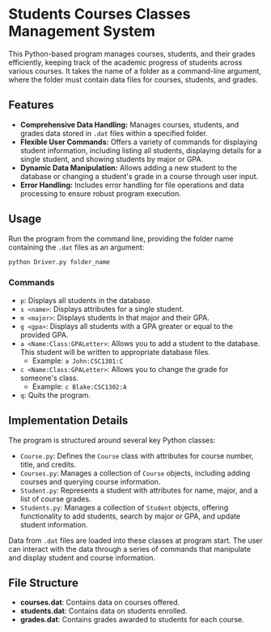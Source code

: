 # Students Courses Classes Management System

This Python-based program manages courses, students, and their grades efficiently, keeping track of the academic progress of students across various courses. It takes the name of a folder as a command-line argument, where the folder must contain data files for courses, students, and grades.

## Features

- **Comprehensive Data Handling:** Manages courses, students, and grades data stored in `.dat` files within a specified folder.
- **Flexible User Commands:** Offers a variety of commands for displaying student information, including listing all students, displaying details for a single student, and showing students by major or GPA.
- **Dynamic Data Manipulation:** Allows adding a new student to the database or changing a student's grade in a course through user input.
- **Error Handling:** Includes error handling for file operations and data processing to ensure robust program execution.

## Usage

Run the program from the command line, providing the folder name containing the `.dat` files as an argument:

```bash
python Driver.py folder_name
```


### Commands

- `p`: Displays all students in the database.
- `s <name>`: Displays attributes for a single student.
- `m <major>`: Displays students in that major and their GPA.
- `g <gpa>`: Displays all students with a GPA greater or equal to the provided GPA.
- `a <Name:Class:GPALetter>`: Allows you to add a student to the database. This student will be written to appropriate database files.
  - Example: `a John:CSC1301:C`
- `c <Name:Class:GPALetter>`: Allows you to change the grade for someone's class.
  - Example: `c Blake:CSC1302:A`
- `q`: Quits the program.

## Implementation Details

The program is structured around several key Python classes:

- `Course.py`: Defines the `Course` class with attributes for course number, title, and credits.
- `Courses.py`: Manages a collection of `Course` objects, including adding courses and querying course information.
- `Student.py`: Represents a student with attributes for name, major, and a list of course grades.
- `Students.py`: Manages a collection of `Student` objects, offering functionality to add students, search by major or GPA, and update student information.

Data from `.dat` files are loaded into these classes at program start. The user can interact with the data through a series of commands that manipulate and display student and course information.

## File Structure

- **courses.dat**: Contains data on courses offered.
- **students.dat**: Contains data on students enrolled.
- **grades.dat**: Contains grades awarded to students for each course.
